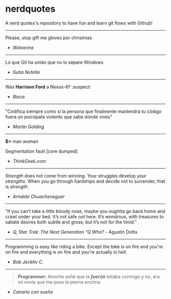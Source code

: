 # nerdquotes
A nerd quotes's repository to have fun and learn git flows with Github!

------

Please, stop gift me gloves por christmas

- *Wolverine*

------

Lo que Git ha unido que no lo separe Windows

- *Sutia Nutella*

------

Was **Harrison Ford** a Nexus-6? :suspect: 

- *Bisca*

------

"Codifica siempre como si la persona que finalmente mantendrá tu código fuera un psicópata violento que sabe dónde vives"

- *Martin Golding*

------

**$>** man woman

Segmentation fault [core dumped]

- *ThinkGeek.com*

------

*Strength* does not come from winning. Your struggles develop your *strengths*. When you go through hardships and decide not to surrender, that is *strength*. 

- *Arnaldo Chuacheneguer*

------

“If you can’t take a little bloody nose, maybe you oughtta go back home and crawl under your bed. It’s not safe out here. It’s wondrous, with treasures to satiate desires both subtle and gross; but it’s not for the timid.” 

- *Q, Star Trek: The Next Generation “Q Who?* - Agustin Dotta

------

Programming is easy like riding a bike. Except the bike is on fire and you're on fire and everything is on fire and you're actually in hell.

- *Bob Jecktiv C.*

------

> **Programmer:** Anoche soñé que la ***fuerza*** estaba conmigo y no, era mi novia que me puso la pierna encima. 

- *Canario con sueño*
